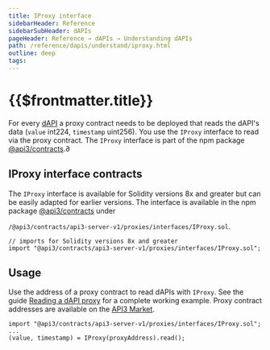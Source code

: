 ```yaml
---
title: IProxy interface
sidebarHeader: Reference
sidebarSubHeader: dAPIs
pageHeader: Reference → dAPIs → Understanding dAPIs
path: /reference/dapis/understand/iproxy.html
outline: deep
tags:
---
```


<PageHeader/>

<SearchHighlight/>

<FlexStartTag/>

# {{$frontmatter.title}}

For every [dAPI](/reference/dapis/understand/index.md) a proxy contract needs to
be deployed that reads the dAPI's data (`value` int224, `timestamp` uint256).
You use the `IProxy` interface to read via the proxy contract. The `IProxy`
interface is part of the npm package
[@api3/contracts](https://www.npmjs.com/package/@api3/contracts).∂

## IProxy interface contracts

The `IProxy` interface is available for Solidity versions 8x and greater but can
be easily adapted for earlier versions. The interface is available in the npm
package [@api3/contracts](https://www.npmjs.com/package/@api3/contracts) under

`/@api3/contracts/api3-server-v1/proxies/interfaces/IProxy.sol`.

```solidity
// imports for Solidity versions 8x and greater
import "@api3/contracts/api3-server-v1/proxies/interfaces/IProxy.sol";
```

## Usage

Use the address of a proxy contract to read dAPIs with `IProxy`. See the guide
[Reading a dAPI proxy](/guides/dapis/read-a-dapi/) for a complete working
example. Proxy contract addresses are available on the
[API3 Market](https://market.api3.org).

```solidity
import "@api3/contracts/api3-server-v1/proxies/interfaces/IProxy.sol";
...
(value, timestamp) = IProxy(proxyAddress).read();

```

<FlexEndTag/>
